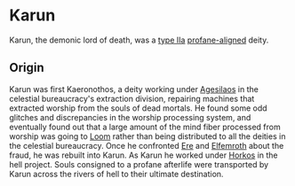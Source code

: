 # Karun

<meta property="og:description" content="Karun, the demonic lord of death, was a type IIa profane-aligned deity.">

Karun, the demonic lord of death, was a [type IIa](../../introduction.md#type-iia-deity-constructed) [profane-aligned](../../../taxonomy/illustrati/incorporia/staminea/profane/introduction.md) deity.

## Origin

Karun was first Kaeronothos, a deity working under [Agesilaos](horkos.md) in the celestial bureaucracy's extraction division, repairing machines that extracted worship from the souls of dead mortals. He found some odd glitches and discrepancies in the worship processing system, and eventually found out that a large amount of the mind fiber processed from worship was going to [Loom](../primordial/loom.md) rather than being distributed to all the deities in the celestial bureaucracy. Once he confronted [Ere](../primordial/ere.md) and [Elfemroth](../primordial/elfemroth.md) about the fraud, he was rebuilt into Karun. As Karun he worked under [Horkos](horkos.md) in the hell project. Souls consigned to a profane afterlife were transported by Karun across the rivers of hell to their ultimate destination.